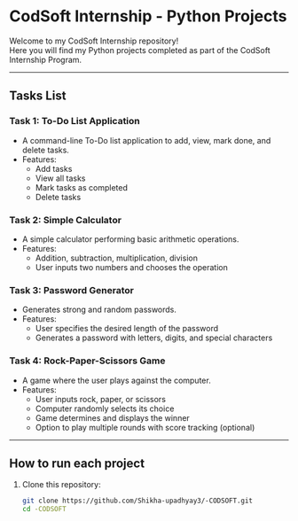 # CodSoft Internship - Python Projects

Welcome to my CodSoft Internship repository!  
Here you will find my Python projects completed as part of the CodSoft Internship Program.

---

## Tasks List

### Task 1: To-Do List Application
- A command-line To-Do list application to add, view, mark done, and delete tasks.
- Features:
  - Add tasks
  - View all tasks
  - Mark tasks as completed
  - Delete tasks

### Task 2: Simple Calculator
- A simple calculator performing basic arithmetic operations.
- Features:
  - Addition, subtraction, multiplication, division
  - User inputs two numbers and chooses the operation

### Task 3: Password Generator
- Generates strong and random passwords.
- Features:
  - User specifies the desired length of the password
  - Generates a password with letters, digits, and special characters

### Task 4: Rock-Paper-Scissors Game
- A game where the user plays against the computer.
- Features:
  - User inputs rock, paper, or scissors
  - Computer randomly selects its choice
  - Game determines and displays the winner
  - Option to play multiple rounds with score tracking (optional)

---

## How to run each project

1. Clone this repository:  
   ```bash
   git clone https://github.com/Shikha-upadhyay3/-CODSOFT.git
   cd -CODSOFT
